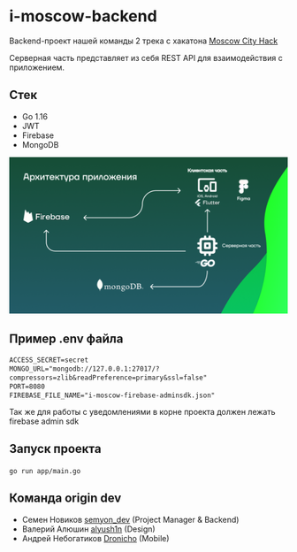 # i-moscow-backend

Backend-проект нашей команды 2 трека с хакатона [Moscow City Hack](https://moscityhack.innoagency.ru/#main)

Серверная часть представляет из себя REST API для взаимодействия с приложением. 

## Стек

* Go 1.16
* JWT
* Firebase
* MongoDB

![](https://github.com/semyon-dev/i.moscow/blob/master/stack.png)

## Пример .env файла

```
ACCESS_SECRET=secret
MONGO_URL="mongodb://127.0.0.1:27017/?compressors=zlib&readPreference=primary&ssl=false"
PORT=8080
FIREBASE_FILE_NAME="i-moscow-firebase-adminsdk.json"
```

Так же для работы с уведомлениями в корне проекта должен лежать firebase admin sdk

## Запуск проекта

`go run app/main.go`

## Команда origin dev

* Семен Новиков [semyon_dev](https://github.com/semyon-dev) (Project Manager & Backend)
* Валерий Алюшин [alyush1n](https://github.com/alyush1n)  (Design)
* Андрей Небогатиков [Dronicho](https://github.com/Dronicho)  (Mobile)
